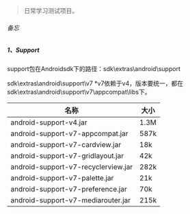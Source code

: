 
>日常学习测试项目。

###### 备忘

##### 1、Support
support包在Androidsdk下的路径：sdk\extras\android\support

sdk\extras\android\support\v7 
*v7依赖于v4，版本要统一，都在sdk\extras\android\support\v7\appcompat\libs下。

名称                                 | 大小
------------------------------------|------
android-support-v4.jar              | 1.3M
android-support-v7-appcompat.jar    | 587k
android-support-v7-cardview.jar     | 18k
android-support-v7-gridlayout.jar   | 42k
android-support-v7-recyclerview.jar | 282k
android-support-v7-palette.jar      | 21k
android-support-v7-preference.jar   | 70k
android-support-v7-mediarouter.jar  | 215k



